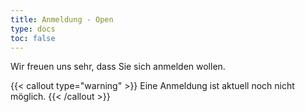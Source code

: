 ```yaml
---
title: Anmeldung - Open
type: docs
toc: false
---
```


Wir freuen uns sehr, dass Sie sich anmelden wollen.

{{< callout type="warning" >}}
Eine Anmeldung ist aktuell noch nicht möglich.
{{< /callout >}}

<!-- {{< callout type="warning" >}}
Die bisherige Anmeldung über das Google Drive-Formular ist weiterhin verfügbar. Auf Wunsch der Teilnehmer, die sich einen besseren Datenschutz gewünscht haben, haben wir zusätzlich eine lokale Lösung implementiert.
{{< /callout >}}


{{< callout type="info" >}}
Wir bitten Sie, sich über das untenstehende Formular anzumelden. Alternativ können Sie sich auch per E-Mail registrieren.
{{< /callout >}}

{{% details title="Anmeldung via E-Mail" closed="true" %}}

E-Mail: [info@ilmenauer-schachverein.de](mailto:info@ilmenauer-schachverein.de)

Wir brauchen in der E-Mail unbedingt:

- Nachname, Vorname
- Schachföderation (z.B. Deutscher Schachbund)
- Geburtsjahr
- FIDE-ID
- Verein (falls vorhanden)
- Kontaktmöglichkeit

<strong>Optional:<strong><br>
Schreiben Sie bitte dazu, falls sie als Rentner, Student oder U18 und damit rabattberechtigt sind.
Für Rückfragen können Sie auch gerne eine Telefonnummer angeben.

{{% /details %}}


## Anmeldung Formular
<br>
-->
